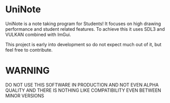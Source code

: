 # UniNote
UniNote is a note taking program for Students!
It focuses on high drawing performance and student related features.
To achieve this it uses SDL3 and VULKAN combined with ImGui.

This project is early into development so do not expect much out of it, but feel free to contribute.

# WARNING
DO NOT USE THIS SOFTWARE IN PRODUCTION AND NOT EVEN ALPHA QUALITY
AND THERE IS NOTHING LIKE COMPATIBILITY EVEN BETWEEN MINOR VERSIONS
